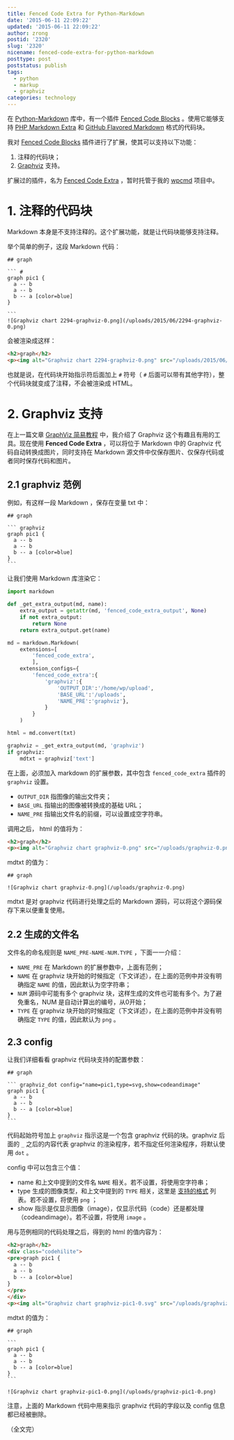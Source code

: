 ```yaml
---
title: Fenced Code Extra for Python-Markdown
date: '2015-06-11 22:09:22'
updated: '2015-06-11 22:09:22'
author: zrong
postid: '2320'
slug: '2320'
nicename: fenced-code-extra-for-python-markdown
posttype: post
poststatus: publish
tags:
  - python
  - markup
  - graphviz
categories: technology
---
```


在 [Python-Markdown][1] 库中，有一个插件 [Fenced Code Blocks][2] 。使用它能够支持 [PHP Markdown Extra][4] 和 [GitHub Flavored Markdown][3] 格式的代码块。

我对 [Fenced Code Blocks][2] 插件进行了扩展，使其可以支持以下功能：

1. 注释的代码块；
2. [Graphviz][5] 支持。

扩展过的插件，名为 [Fenced Code Extra][6] ，暂时托管于我的 [wpcmd][7] 项目中。<!--more-->

# 1. 注释的代码块

Markdown 本身是不支持注释的。这个扩展功能，就是让代码块能够支持注释。

举个简单的例子，这段 Markdown 代码：

    ## graph

    ``` #
    graph pic1 { 
      a -- b
      a -- b
      b -- a [color=blue]
    } 

    ```
    ![Graphviz chart 2294-graphviz-0.png](/uploads/2015/06/2294-graphviz-0.png)

会被渲染成这样：

``` html
<h2>graph</h2>
<p><img alt="Graphviz chart 2294-graphviz-0.png" src="/uploads/2015/06/2294-graphviz-0.png" /></p>
```

也就是说，在代码块开始指示符后面加上 `#` 符号（ `#` 后面可以带有其他字符），整个代码块就变成了注释，不会被渲染成 HTML。


<a name="graphviz"></a>

# 2. Graphviz 支持

在上一篇文章 [GraphViz 简易教程][8] 中，我介绍了 Graphviz 这个有趣且有用的工具。现在使用 **Fenced Code Extra** ，可以将位于 Markdown 中的 Graphviz 代码自动转换成图片，同时支持在 Markdown 源文件中仅保存图片、仅保存代码或者同时保存代码和图片。

## 2.1 graphviz 范例

例如，有这样一段 Markdown ，保存在变量 txt 中：

    ## graph

    ``` graphviz
    graph pic1 { 
      a -- b
      a -- b
      b -- a [color=blue]
    } 
    ```

让我们使用 Markdown 库渲染它：

``` python
import markdown

def _get_extra_output(md, name):
    extra_output = getattr(md, 'fenced_code_extra_output', None)
    if not extra_output:
        return None
    return extra_output.get(name)

md = markdown.Markdown(
    extensions=[
        'fenced_code_extra',
        ],
    extension_configs={
        'fenced_code_extra':{
            'graphviz':{
                'OUTPUT_DIR':'/home/wp/upload',
                'BASE_URL':'/uploads',
                'NAME_PRE':'graphviz'},
            }
        }
    )

html = md.convert(txt)

graphviz = _get_extra_output(md, 'graphviz')
if graphviz:
    mdtxt = graphviz['text']
```

在上面，必须加入 markdown 的扩展参数，其中包含 `fenced_code_extra` 插件的 `graphviz` 设置。

- `OUTPUT_DIR` 指图像的输出文件夹；
- `BASE_URL` 指输出的图像被转换成的基础 URL；
- `NAME_PRE` 指输出文件名的前缀，可以设置成空字符串。

调用之后， html 的值将为：

``` html
<h2>graph</h2>
<p><img alt="Graphviz chart graphviz-0.png" src="/uploads/graphviz-0.png" /></p>
```

mdtxt 的值为：

    ## graph

    ![Graphviz chart graphviz-0.png](/uploads/graphviz-0.png)

mdtxt 是对 graphviz 代码进行处理之后的 Markdown 源码，可以将这个源码保存下来以便重复使用。

## 2.2 生成的文件名

文件名的命名规则是 `NAME_PRE-NAME-NUM.TYPE` ，下面一一介绍：

- `NAME_PRE` 在 Markdown 的扩展参数中，上面有范例；
- `NAME` 在 graphviz 块开始的时候指定（下文详述），在上面的范例中并没有明确指定 `NAME` 的值，因此默认为空字符串；
- `NUM` 源码中可能有多个 graphviz 块，这样生成的文件也可能有多个。为了避免重名，NUM 是自动计算出的编号，从0开始；
- `TYPE` 在 graphviz 块开始的时候指定（下文详述），在上面的范例中并没有明确指定 `TYPE` 的值，因此默认为 `png` 。

## 2.3 config

让我们详细看看 graphviz 代码块支持的配置参数：

    ## graph

    ``` graphviz_dot config="name=pic1,type=svg,show=codeandimage"
    graph pic1 { 
      a -- b
      a -- b
      b -- a [color=blue]
    } 
    ```

代码起始符号加上 `graphviz` 指示这是一个包含 graphviz 代码的块。graphviz 后面的 `_` 之后的内容代表 graphviz 的渲染程序，若不指定任何渲染程序，将默认使用 `dot` 。

config 中可以包含三个值：

- name 和上文中提到的文件名 `NAME` 相关。若不设置，将使用空字符串；
- type 生成的图像类型，和上文中提到的 `TYPE` 相关，这里是 [支持的格式][9] 列表。若不设置，将使用 `png` ；
- show 指示是仅显示图像（image），仅显示代码（code）还是都处理（codeandimage）。若不设置，将使用 `image` 。

用与范例相同的代码处理之后，得到的 html 的值内容为：

``` html
<h2>graph</h2>
<div class="codehilite">
<pre>graph pic1 { 
  a -- b
  a -- b
  b -- a [color=blue]
} 
</pre>
</div>
<p><img alt="Graphviz chart graphviz-pic1-0.svg" src="/uploads/graphviz-pic1-0.svg" /></p>
```

mdtxt 的值为：

    ## graph

    ```
    graph pic1 { 
      a -- b
      a -- b
      b -- a [color=blue]
    } 
    ```

    ![Graphviz chart graphviz-pic1-0.png](/uploads/graphviz-pic1-0.png)

注意，上面的 Markdown 代码中用来指示 graphviz 代码的字段以及 config 信息都已经被删除。

（全文完）

[1]: https://pythonhosted.org/Markdown/
[2]: https://pythonhosted.org/Markdown/extensions/fenced_code_blocks.html
[3]: https://help.github.com/articles/github-flavored-markdown/#fenced-code-blocks
[4]: https://michelf.ca/projects/php-markdown/extra/#fenced-code-blocks
[5]: https://blog.zengrong.net/post/2294.html
[6]: https://github.com/zrong/wpcmd/blob/master/wpcmd/mde/fenced_code_extra.py
[7]: https://blog.zengrong.net/wpcmd/
[8]: https://blog.zengrong.net/post/2294.html
[9]: http://www.graphviz.org/content/output-formats
